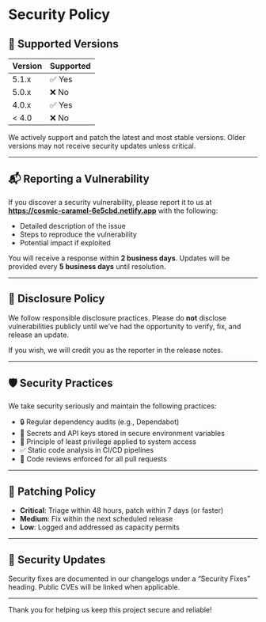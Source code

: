 # Security Policy

## 🔄 Supported Versions

| Version | Supported          |
| ------- | ------------------ |
| 5.1.x   | ✅ Yes              |
| 5.0.x   | ❌ No               |
| 4.0.x   | ✅ Yes              |
| < 4.0   | ❌ No               |

We actively support and patch the latest and most stable versions. Older versions may not receive security updates unless critical.

---

## 📬 Reporting a Vulnerability

If you discover a security vulnerability, please report it to us at **https://cosmic-caramel-6e5cbd.netlify.app** with the following:

- Detailed description of the issue
- Steps to reproduce the vulnerability
- Potential impact if exploited

You will receive a response within **2 business days**. Updates will be provided every **5 business days** until resolution.

---

## 🤝 Disclosure Policy

We follow responsible disclosure practices. Please do **not** disclose vulnerabilities publicly until we’ve had the opportunity to verify, fix, and release an update.

If you wish, we will credit you as the reporter in the release notes.

---

## 🛡️ Security Practices

We take security seriously and maintain the following practices:

- 🔒 Regular dependency audits (e.g., Dependabot)
- 🔐 Secrets and API keys stored in secure environment variables
- 👥 Principle of least privilege applied to system access
- ✅ Static code analysis in CI/CD pipelines
- 🔁 Code reviews enforced for all pull requests

---

## 🔧 Patching Policy

- **Critical**: Triage within 48 hours, patch within 7 days (or faster)
- **Medium**: Fix within the next scheduled release
- **Low**: Logged and addressed as capacity permits

---

## 📝 Security Updates

Security fixes are documented in our changelogs under a “Security Fixes” heading. Public CVEs will be linked when applicable.

---

Thank you for helping us keep this project secure and reliable!
